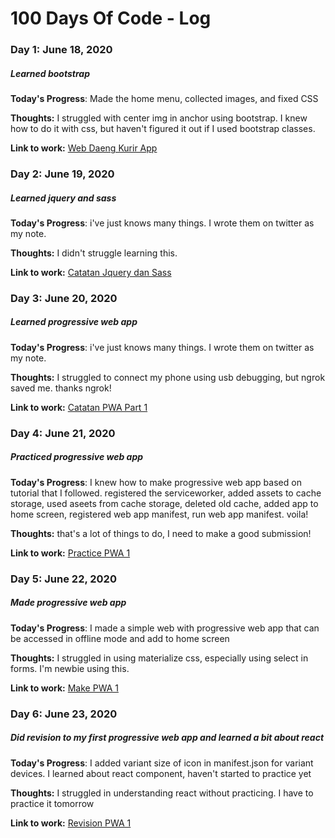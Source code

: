 # 100 Days Of Code - Log

### Day 1: June 18, 2020 
##### Learned bootstrap

**Today's Progress**: Made the home menu, collected images, and fixed CSS

**Thoughts:** I struggled with center img in anchor using bootstrap. I knew how to do it with css, but haven't figured it out if I used bootstrap classes.

**Link to work:** [Web Daeng Kurir App](https://github.com/ramadhaniinggi/order-kurir.github.io) 

### Day 2: June 19, 2020 
##### Learned jquery and sass

**Today's Progress**: i've just knows many things. I wrote them on twitter as my note.

**Thoughts:** I didn't struggle learning this.

**Link to work:** [Catatan Jquery dan Sass](https://twitter.com/bolucoklatmanis/status/1273975873939533827)

### Day 3: June 20, 2020 
##### Learned progressive web app

**Today's Progress**: i've just knows many things. I wrote them on twitter as my note.

**Thoughts:** I struggled to connect my phone using usb debugging, but ngrok saved me. thanks ngrok!

**Link to work:** [Catatan PWA Part 1](https://twitter.com/bolucoklatmanis/status/1274376485671845888) 

### Day 4: June 21, 2020 
##### Practiced progressive web app

**Today's Progress**: I knew how to make progressive web app based on tutorial that I followed. registered the serviceworker, added assets to cache storage, used aseets from cache storage, deleted old cache, added app to home screen, registered web app manifest, run web app manifest. voila!

**Thoughts:** that's a lot of things to do, I need to make a good submission!

**Link to work:** [Practice PWA 1](https://github.com/ramadhaniinggi/learningpwa-idcamp) 

### Day 5: June 22, 2020 
##### Made progressive web app

**Today's Progress**: I made a simple web with progressive web app that can be accessed in offline mode and add to home screen

**Thoughts:** I struggled in using materialize css, especially using select in forms. I'm newbie using this. 

**Link to work:** [Make PWA 1](https://github.com/ramadhaniinggi/pwapertama-idcamp) 

### Day 6: June 23, 2020 
##### Did revision to my first progressive web app and learned a bit about react

**Today's Progress**: I added variant size of icon in manifest.json for variant devices. I learned about react component, haven't started to practice yet

**Thoughts:** I struggled in understanding react without practicing. I have to practice it tomorrow

**Link to work:** [Revision PWA 1](https://github.com/ramadhaniinggi/pwapertama-idcamp) 
